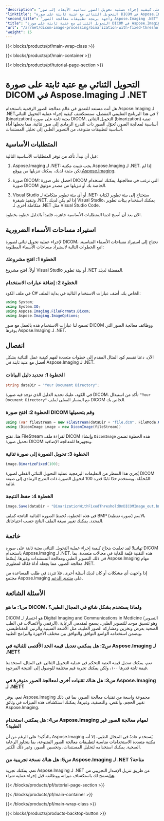 ```yaml
---
"description": "تعرّف على كيفية إجراء عملية تحويل الصور ثنائية الأبعاد إلى صور DICOM باستخدام Aspose.Imaging لـ .NET. دليل خطوة بخطوة مع أمثلة برمجية."
"linktitle": "التحويل الثنائي مع عتبة ثابتة على صورة DICOM في Aspose.Imaging لـ .NET"
"second_title": "واجهة برمجة تطبيقات معالجة الصور Aspose.Imaging .NET"
"title": "التحويل الثنائي مع عتبة ثابتة على صورة DICOM في Aspose.Imaging لـ .NET"
"url": "/ar/net/dicom-image-processing/binarization-with-fixed-threshold-on-dicom-image/"
"weight": 15
---
```


{{< blocks/products/pf/main-wrap-class >}}

{{< blocks/products/pf/main-container >}}

{{< blocks/products/pf/tutorial-page-section >}}

# التحويل الثنائي مع عتبة ثابتة على صورة DICOM في Aspose.Imaging لـ .NET

هل أنت مستعد للتعمق في عالم معالجة الصور الرقمية باستخدام Aspose.Imaging لـ .NET؟ في هذا البرنامج التعليمي المفصل، سنستكشف كيفية إجراء عملية التحويل الثنائي (binarization) بعتبة ثابتة على صورة DICOM. التحويل الثنائي (binarization) تقنية أساسية لمعالجة الصور، تُحوّل الصور ذات التدرج الرمادي إلى صور ثنائية، مما يجعلها أداة أساسية لتطبيقات متنوعة، من التصوير الطبي إلى تحليل المستندات.

## المتطلبات الأساسية

قبل أن نبدأ، تأكد من توفر المتطلبات الأساسية التالية:

1. Aspose.Imaging لـ .NET: يجب تثبيت مكتبة Aspose.Imaging لـ .NET. إذا لم تكن مثبتة لديك، يمكنك تنزيلها من [موقع Aspose.Imaging](https://releases.aspose.com/imaging/net/).

2. صورة DICOM: احصل على صورة DICOM التي ترغب في معالجتها. يمكنك استخدام صورة DICOM الخاصة بك أو تنزيلها من مصدر موثوق.

3. Visual Studio أو أي بيئة تطوير متكاملة لـ .NET: ستحتاج إلى بيئة تطوير لكتابة وتنفيذ شيفرة .NET. إذا لم يكن لديك Visual Studio، يمكنك استخدام بيئات تطوير متكاملة أخرى لـ .NET مثل Visual Studio Code.

الآن بعد أن أصبح لدينا المتطلبات الأساسية جاهزة، فلنبدأ بالدليل خطوة بخطوة.

## استيراد مساحات الأسماء الضرورية

لإجراء عملية تحويل ثنائي لصورة DICOM، نحتاج إلى استيراد مساحات الأسماء المناسبة. اتبع الخطوات التالية لاستيراد مساحات الأسماء المطلوبة:

### الخطوة 1: افتح مشروعك

أولاً، افتح مشروع Visual Studio أو بيئة تطوير .NET المفضلة لديك.

### الخطوة 2: إضافة عبارات الاستخدام

في ملف الكود C# الخاص بك، أضف عبارات الاستخدام التالية في بداية الملف:

```csharp
using System;
using System.IO;
using Aspose.Imaging.FileFormats.Dicom;
using Aspose.Imaging.ImageOptions;
```

تسمح لنا عبارات الاستخدام هذه بالعمل مع صور DICOM ووظائف معالجة الصور التي يوفرها Aspose.Imaging لـ .NET.

## انفصال

الآن، دعنا نقسم كود المثال المقدم إلى خطوات متعددة لفهم كيفية عمل الثنائية بشكل أفضل مع عتبة ثابتة في Aspose.Imaging لـ .NET.

### الخطوة 1: تحديد دليل البيانات

```csharp
string dataDir = "Your Document Directory";
```

في الكود، عليك تحديد الدليل الذي توجد فيه صورة DICOM. تأكد من استبدال `"Your Document Directory"` مع المسار الفعلي لملف DICOM الخاص بك.

### الخطوة 2: افتح صورة DICOM وقم بتحميلها

```csharp
using (var fileStream = new FileStream(dataDir + "file.dcm", FileMode.Open, FileAccess.Read))
using (DicomImage image = new DicomImage(fileStream))
```

هنا، نفتح FileStream لقراءة ملف DICOM وإنشاء `DicomImage` هذه الخطوة تضمن تحميل صورة DICOM وتجهيزها للمعالجة الإضافية.

### الخطوة 3: تحويل الصورة إلى صورة ثنائية

```csharp
image.BinarizeFixed(100);
```

يُجري هذا السطر من التعليمات البرمجية عملية التحويل الثنائي الفعلي لصورة DICOM المُحمَّلة. ويستخدم حدًا ثابتًا قدره 100 لتحويل الصورة ذات التدرج الرمادي إلى صيغة ثنائية.

### الخطوة 4: حفظ النتيجة

```csharp
image.Save(dataDir + "BinarizationWithFixedThresholdOnDICOMImage_out.bmp", new BmpOptions());
```

في هذه الخطوة، تُحفظ الصورة الثنائية الناتجة كملف BMP (صورة نقطية) بالاسم المحدد. يمكنك تغيير صيغة الملف الناتج حسب احتياجاتك.

## خاتمة

تهانينا! لقد تعلمتَ بنجاح كيفية إجراء عملية التحويل الثنائي بعتبة ثابتة على صورة DICOM باستخدام Aspose.Imaging لـ .NET. هذه التقنية قيّمة للغاية في مجالات متعددة، بما في ذلك التصوير الطبي ومعالجة المستندات وغيرها. يُبسّط Aspose.Imaging مهام معالجة الصور، مما يجعله أداة فعّالة لمطوري .NET.

إذا واجهت أي مشكلات أو كان لديك أسئلة أخرى، فلا تتردد في طلب المساعدة من مجتمع Aspose.Imaging على [منتدى الدعم](https://forum.aspose.com/).

## الأسئلة الشائعة

### س1: ما هو DICOM، ولماذا يستخدم بشكل شائع في المجال الطبي؟

DICOM هو اختصار لـ Digital Imaging and Communications in Medicine (التصوير الرقمي والاتصالات في الطب). وهو تنسيق موحد للتصوير الطبي، يسمح لمقدمي الرعاية الصحية بعرض وتخزين ومشاركة الصور الطبية، مثل الأشعة السينية والرنين المغناطيسي. ويضمن استخدامه الواسع التوافق والتوافق بين مختلف الأجهزة والبرامج الطبية.

### س2: هل يمكنني تعديل قيمة الحد الأقصى للثنائية في Aspose.Imaging لـ .NET؟

نعم، يمكنك تعديل قيمة العتبة للتحكم في عملية التحويل الثنائي. في المثال، استخدمنا قيمة ثابتة قدرها ١٠٠، ولكن يمكنك تجربة قيم مختلفة للوصول إلى النتيجة المرجوة.

### س3: هل هناك تقنيات أخرى لمعالجة الصور متوفرة في Aspose.Imaging لـ .NET؟

نعم، يوفر Aspose.Imaging مجموعة واسعة من تقنيات معالجة الصور، بما في ذلك تغيير الحجم، والقص، والتصفية، وغيرها. يمكنك استكشاف هذه الميزات في وثائق Aspose.Imaging.

### س4: هل يمكنني استخدام Aspose.Imaging لمهام معالجة الصور غير الطبية؟

بالتأكيد! على الرغم من أن Aspose.Imaging يُستخدم عادةً في المجال الطبي، إلا أنه مكتبة متعددة الاستخدامات مناسبة لتطبيقات معالجة الصور المتنوعة، بما يتجاوز الرعاية الصحية. يمكنك استخدامه لتحليل المستندات، وتحسين الصور، وغير ذلك الكثير.

### س5: هل هناك نسخة تجريبية من Aspose.Imaging لـ .NET متاحة؟

نعم، يمكنك تجربة Aspose.Imaging لـ .NET عن طريق تنزيل الإصدار التجريبي من [هنا](https://releases.aspose.com/)يسمح لك باستكشاف ميزاته ووظائفه قبل إجراء عملية شراء.


{{< /blocks/products/pf/tutorial-page-section >}}

{{< /blocks/products/pf/main-container >}}

{{< /blocks/products/pf/main-wrap-class >}}

{{< blocks/products/products-backtop-button >}}